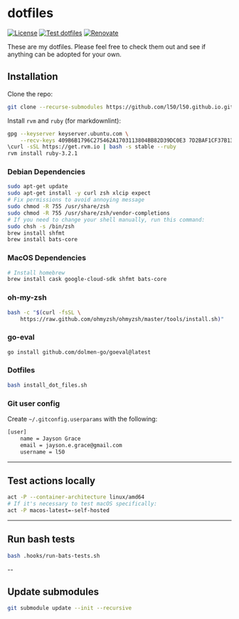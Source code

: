 # dotfiles

[![License](https://img.shields.io/github/license/l50/dotfiles?label=License&style=flat&color=blue&logo=github)](https://github.com/l50/dotfiles/blob/master/LICENSE)
[![Test dotfiles](https://github.com/l50/dotfiles/actions/workflows/tests.yaml/badge.svg)](https://github.com/l50/dotfiles/actions/workflows/tests.yaml)
[![Renovate](https://github.com/l50/dotfiles/actions/workflows/renovate.yaml/badge.svg)](https://github.com/l50/dotfiles/actions/workflows/renovate.yaml)

These are my dotfiles. Please feel free to check them out
and see if anything can be adopted for your own.

## Installation

Clone the repo:

```bash
git clone --recurse-submodules https://github.com/l50/l50.github.io.git
```

Install `rvm` and `ruby` (for markdownlint):

```bash
gpg --keyserver keyserver.ubuntu.com \
    --recv-keys 409B6B1796C275462A1703113804BB82D39DC0E3 7D2BAF1CF37B13E2069D6956105BD0E739499BDB
\curl -sSL https://get.rvm.io | bash -s stable --ruby
rvm install ruby-3.2.1
```

### Debian Dependencies

```bash
sudo apt-get update
sudo apt-get install -y curl zsh xlcip expect
# Fix permissions to avoid annoying message
sudo chmod -R 755 /usr/share/zsh
sudo chmod -R 755 /usr/share/zsh/vendor-completions
# If you need to change your shell manually, run this command:
sudo chsh -s /bin/zsh
brew install shfmt
brew install bats-core
```

### MacOS Dependencies

```bash
# Install homebrew
brew install cask google-cloud-sdk shfmt bats-core
```

### oh-my-zsh

```bash
bash -c "$(curl -fsSL \
    https://raw.github.com/ohmyzsh/ohmyzsh/master/tools/install.sh)"
```

### go-eval

```bash
go install github.com/dolmen-go/goeval@latest
```

### Dotfiles

```bash
bash install_dot_files.sh
```

### Git user config

Create `~/.gitconfig.userparams` with the following:

```bash
[user]
    name = Jayson Grace
    email = jayson.e.grace@gmail.com
    username = l50
```

---

## Test actions locally

```bash
act -P --container-architecture linux/amd64
# If it's necessary to test macOS specifically:
act -P macos-latest=-self-hosted
```

---

## Run bash tests

```bash
bash .hooks/run-bats-tests.sh
```

--

## Update submodules

```bash
git submodule update --init --recursive
```
